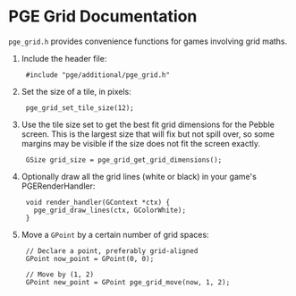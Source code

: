 # PGE Grid Documentation

`pge_grid.h` provides convenience functions for games involving grid maths.

1. Include the header file:

        #include "pge/additional/pge_grid.h"

2. Set the size of a tile, in pixels:

        pge_grid_set_tile_size(12);

3. Use the tile size set to get the best fit grid dimensions for the Pebble
   screen. This is the largest size that will fix but not spill over, so some
   margins may be visible if the size does not fit the screen exactly.

        GSize grid_size = pge_grid_get_grid_dimensions();

4. Optionally draw all the grid lines (white or black) in your game's
   PGERenderHandler:

        void render_handler(GContext *ctx) {
          pge_grid_draw_lines(ctx, GColorWhite);
        }

5. Move a `GPoint` by a certain number of grid spaces:

        // Declare a point, preferably grid-aligned
        GPoint now_point = GPoint(0, 0);

        // Move by (1, 2)
        GPoint new_point = GPoint pge_grid_move(now, 1, 2);